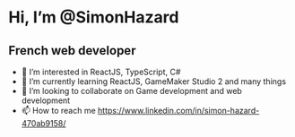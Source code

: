 # Hi, I’m @SimonHazard

## French web developer 

- 👀 I’m interested in ReactJS, TypeScript, C#
- 🌱 I’m currently learning ReactJS, GameMaker Studio 2 and many things
- 💞️ I’m looking to collaborate on Game development and web development
- 📫 How to reach me https://www.linkedin.com/in/simon-hazard-470ab9158/

<!---
SimonHazard/SimonHazard is a ✨ special ✨ repository because its `README.md` (this file) appears on your GitHub profile.
You can click the Preview link to take a look at your changes.
--->
